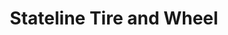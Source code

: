 ---
title: "Stateline Tire and Wheel"
url: /parker-amat-kuhwely/stateline-tire-and-wheel/
shop: Reifen
---